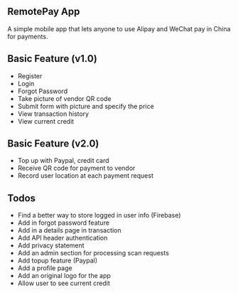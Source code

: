 ## RemotePay App

A simple mobile app that lets anyone to use Alipay and WeChat pay in China for payments.

## Basic Feature (v1.0)

- Register
- Login
- Forgot Password
- Take picture of vendor QR code
- Submit form with picture and specify the price
- View transaction history
- View current credit

## Basic Feature (v2.0)

- Top up with Paypal, credit card
- Receive QR code for payment to vendor
- Record user location at each payment request

## Todos

- Find a better way to store logged in user info (Firebase)
- Add in forgot password feature
- Add in a details page in transaction
- Add API header authentication
- Add privacy statement
- Add an admin section for processing scan requests
- Add topup feature (Paypal)
- Add a profile page
- Add an original logo for the app
- Allow user to see current credit

